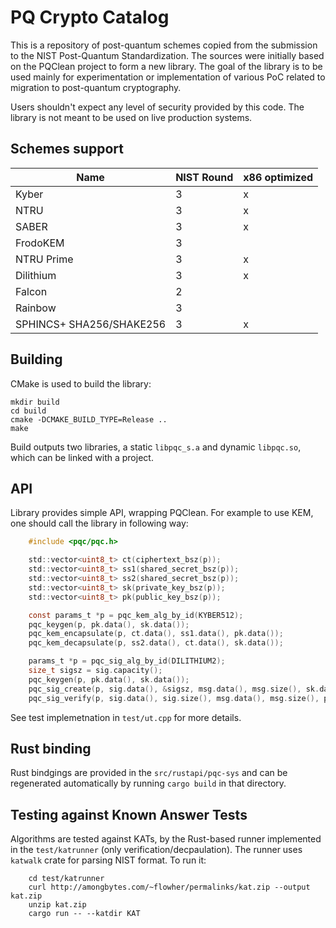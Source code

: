 # PQ Crypto Catalog

This is a repository of post-quantum schemes copied from the submission to the NIST Post-Quantum Standardization. The sources were initially based on the PQClean project to form a new library. The goal of the library is to be used mainly for experimentation or implementation of various PoC related to migration to post-quantum cryptography.

Users shouldn't expect any level of security provided by this code. The library is not meant to be used on live production systems.

## Schemes support

| Name                     | NIST Round | x86 optimized |
|--------------------------|------------|---------------|
| Kyber                    | 3          |  x |
| NTRU                     | 3          |  x |
| SABER                    | 3          |  x |
| FrodoKEM                 | 3          |    |
| NTRU Prime               | 3          |  x |
| Dilithium                | 3          |  x |
| Falcon                   | 2          |    |
| Rainbow                  | 3          |    |
| SPHINCS+ SHA256/SHAKE256 | 3          |  x |

## Building

CMake is used to build the library:

```
mkdir build
cd build
cmake -DCMAKE_BUILD_TYPE=Release ..
make
```

Build outputs two libraries, a static ``libpqc_s.a`` and dynamic ``libpqc.so``, which can be linked with a project.

## API

Library provides simple API, wrapping PQClean. For example to use KEM, one should call the library in following way:
```c
    #include <pqc/pqc.h>

    std::vector<uint8_t> ct(ciphertext_bsz(p));
    std::vector<uint8_t> ss1(shared_secret_bsz(p));
    std::vector<uint8_t> ss2(shared_secret_bsz(p));
    std::vector<uint8_t> sk(private_key_bsz(p));
    std::vector<uint8_t> pk(public_key_bsz(p));

    const params_t *p = pqc_kem_alg_by_id(KYBER512);
    pqc_keygen(p, pk.data(), sk.data());
    pqc_kem_encapsulate(p, ct.data(), ss1.data(), pk.data());
    pqc_kem_decapsulate(p, ss2.data(), ct.data(), sk.data());

    params_t *p = pqc_sig_alg_by_id(DILITHIUM2);
    size_t sigsz = sig.capacity();
    pqc_keygen(p, pk.data(), sk.data());
    pqc_sig_create(p, sig.data(), &sigsz, msg.data(), msg.size(), sk.data());
    pqc_sig_verify(p, sig.data(), sig.size(), msg.data(), msg.size(), pk.data());
```

See test implemetnation in ``test/ut.cpp`` for more details.

## Rust binding

Rust bindgings are provided in the ``src/rustapi/pqc-sys`` and can be regenerated automatically by running ``cargo build`` in that directory.

## Testing against Known Answer Tests

Algorithms are tested against KATs, by the Rust-based runner implemented in the ``test/katrunner`` (only verification/decpaulation). The runner uses ``katwalk`` crate for parsing NIST format. To run it:

```
    cd test/katrunner
    curl http://amongbytes.com/~flowher/permalinks/kat.zip --output kat.zip
    unzip kat.zip
    cargo run -- --katdir KAT

```
